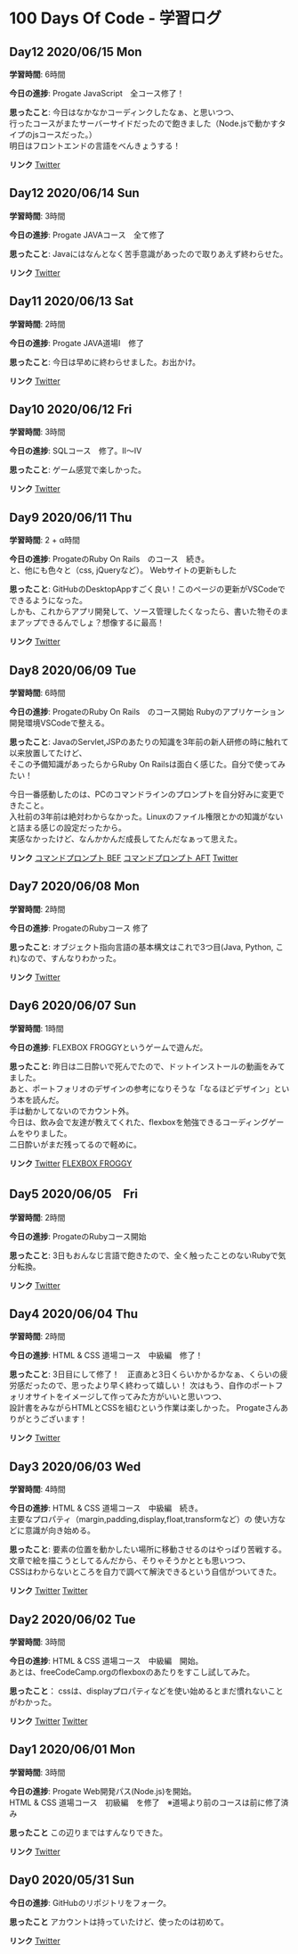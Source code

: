 # 100 Days Of Code - 学習ログ

## Day12 2020/06/15 Mon
**学習時間**: 6時間

**今日の進捗**: Progate JavaScript　全コース修了！

**思ったこと**: 今日はなかなかコーディンクしたなぁ、と思いつつ、<br>
行ったコースがまたサーバーサイドだったので飽きました（Node.jsで動かすタイプのjsコースだった。）<br>
明日はフロントエンドの言語をべんきょうする！

**リンク**
[Twitter](https://twitter.com/neanearly/status/1272426016774864897?s=20)


## Day12 2020/06/14 Sun
**学習時間**: 3時間

**今日の進捗**: Progate JAVAコース　全て修了

**思ったこと**: Javaにはなんとなく苦手意識があったので取りあえず終わらせた。

**リンク**
[Twitter](https://twitter.com/neanearly/status/1272152921275129856?s=20)

## Day11 2020/06/13 Sat
**学習時間**: 2時間

**今日の進捗**: Progate JAVA道場Ⅰ　修了

**思ったこと**: 今日は早めに終わらせました。お出かけ。

**リンク**
[Twitter](https://twitter.com/neanearly/status/1271584606320357376?s=20)

## Day10 2020/06/12 Fri
**学習時間**: 3時間

**今日の進捗**: SQLコース　修了。Ⅱ〜Ⅳ

**思ったこと**: ゲーム感覚で楽しかった。

**リンク**
[Twitter](https://twitter.com/neanearly/status/1271435143031341056?s=20)

## Day9 2020/06/11 Thu
**学習時間**: 2 + α時間

**今日の進捗**: ProgateのRuby On Rails　のコース　続き。<br>
と、他にも色々と（css, jQueryなど）。
Webサイトの更新もした<br>

**思ったこと**: GitHubのDesktopAppすごく良い！このページの更新がVSCodeでできるようになった。<br>
しかも、これからアプリ開発して、ソース管理したくなったら、書いた物そのままアップできるんでしょ？想像するに最高！

**リンク**
[Twitter](https://twitter.com/neanearly/status/1270956801261891587?s=20)


## Day8 2020/06/09 Tue
**学習時間**: 6時間

**今日の進捗**: ProgateのRuby On Rails　のコース開始
Rubyのアプリケーション開発環境VSCodeで整える。

**思ったこと**: JavaのServlet,JSPのあたりの知識を3年前の新人研修の時に触れて以来放置してたけど、<br>
そこの予備知識があったらからRuby On Railsは面白く感じた。自分で使ってみたい！

今日一番感動したのは、PCのコマンドラインのプロンプトを自分好みに変更できたこと。<br>
入社前の3年前は絶対わからなかった。Linuxのファイル権限とかの知識がないと詰まる感じの設定だったから。<br>
実感なかったけど、なんかかんだ成長してたんだなぁって思えた。

**リンク**
[コマンドプロンプト BEF](https://twitter.com/neanearly/status/1270131830281269249?s=20)
[コマンドプロンプト AFT](https://twitter.com/neanearly/status/1270163105327136768?s=20)
[Twitter](https://twitter.com/neanearly/status/1270247047619211266?s=20)

## Day7 2020/06/08 Mon
**学習時間**: 2時間

**今日の進捗**: ProgateのRubyコース 修了

**思ったこと**: オブジェクト指向言語の基本構文はこれで3つ目(Java, Python, これ)なので、すんなりわかった。

**リンク**
[Twitter](https://twitter.com/neanearly/status/1269952336643813377?s=20)

## Day6 2020/06/07 Sun
**学習時間**: 1時間

**今日の進捗**: FLEXBOX FROGGYというゲームで遊んだ。

**思ったこと**: 昨日は二日酔いで死んでたので、ドットインストールの動画をみてました。<br>
あと、ポートフォリオのデザインの参考になりそうな「なるほどデザイン」という本を読んだ。<br>
手は動かしてないのでカウント外。<br>
今日は、飲み会で友達が教えてくれた、flexboxを勉強できるコーディングゲームをやりました。<br>
二日酔いがまだ残ってるので軽めに。<br>

**リンク**
[Twitter](https://twitter.com/neanearly/status/1269550800457482241?s=20)
[FLEXBOX FROGGY](https://flexboxfroggy.com/#ja)

## Day5 2020/06/05　Fri
**学習時間**: 2時間

**今日の進捗**: ProgateのRubyコース開始

**思ったこと**: 3日もおんなじ言語で飽きたので、全く触ったことのないRubyで気分転換。

**リンク**
[Twitter](https://twitter.com/neanearly/status/1268801020081004544?s=20)

## Day4 2020/06/04 Thu
**学習時間**: 2時間

**今日の進捗**: HTML & CSS 道場コース　中級編　修了！

**思ったこと**: 3日目にして修了！　正直あと3日くらいかかるかなぁ、くらいの疲労感だったので、思ったより早く終わって嬉しい！
次はもう、自作のポートフォリオサイトをイメージして作ってみた方がいいと思いつつ、<br>
設計書をみながらHTMLとCSSを組むという作業は楽しかった。
Progateさんありがとうございます！<br>

**リンク**
[Twitter](https://twitter.com/neanearly/status/1268514881562525696?s=20)

## Day3 2020/06/03 Wed
**学習時間**: 4時間

**今日の進捗**: HTML & CSS 道場コース　中級編　続き。<br>
主要なプロパティ（margin,padding,display,float,transformなど）の
使い方などに意識が向き始める。<br>

**思ったこと**: 要素の位置を動かしたい場所に移動させるのはやっぱり苦戦する。<br>
文章で絵を描こうとしてるんだから、そりゃそうかととも思いつつ、<br>
CSSはわからないところを自力で調べて解決できるという自信がついてきた。

**リンク**
[Twitter](https://twitter.com/neanearly/status/1268002391938314242?s=20)
[Twitter](https://twitter.com/neanearly/status/1268154667059433474?s=20)

## Day2 2020/06/02 Tue
**学習時間**: 3時間

**今日の進捗**: HTML & CSS 道場コース　中級編　開始。<br>
あとは、freeCodeCamp.orgのflexboxのあたりをすこし試してみた。

**思ったこと**： cssは、displayプロパティなどを使い始めるとまだ慣れないことがわかった。

**リンク**
[Twitter](https://twitter.com/neanearly/status/1267677642402103296?s=20)
[Twitter](https://twitter.com/neanearly/status/1267747538242637824?s=20)

## Day1 2020/06/01 Mon
**学習時間**: 3時間

**今日の進捗**: Progate Web開発パス(Node.js)を開始。<br>
HTML & CSS 道場コース　初級編　を修了　※道場より前のコースは前に修了済み

**思ったこと** この辺りまではすんなりできた。

**リンク**
[Twitter](https://twitter.com/neanearly/status/1267439600034668544?s=20)

## Day0 2020/05/31 Sun

**今日の進捗**: GitHubのリポジトリをフォーク。

**思ったこと** アカウントは持っていたけど、使ったのは初めて。

**リンク** [Twitter](https://twitter.com/neanearly/status/1267101954074796032?s=20)
